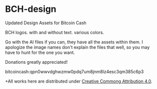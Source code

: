 # BCH-design
Updated Design Assets for Bitcoin Cash

BCH logos. with and without text. various colors. 

Go with the AI files if you can, they have all the assets within them. I apologize the image names don't explain the files that well, so you may have to hunt for the one you want.

Donations greatly appreciated!
 
bitcoincash:qpn0wwvdghwzmw0pdq7um8jnm8lz4esc3qm385c6p3

 +All works here are distributed under [Creative Commong Attribution 4.0](https://creativecommons.org/licenses/by/4.0/).
